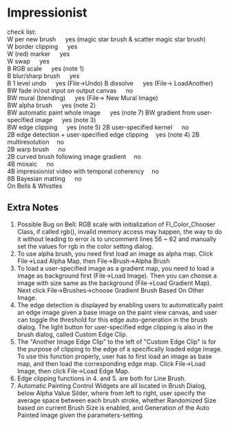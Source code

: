 # Impressionist
check list:  
W per new brush	&emsp; 		 			yes (magic star brush & scatter magic star brush)      
W border clipping	&emsp;				yes    
W (red) marker	&emsp;					yes  
W swap	&emsp;						yes   
B RGB scale		&emsp;				yes (note 1)  
B blur/sharp brush	&emsp;				yes  
B 1 level undo		&emsp;				yes  (Flie->Undo)
B dissolve		&emsp;				yes (File-> LoadAnother)  
BW fade in/out input on output canvas	&emsp;		no  
BW mural (blending)		&emsp;			yes (File-> New Mural Image)  
BW alpha brush	&emsp;					yes  (note 2)  
BW automatic paint whole image		&emsp;		yes  (note 7)
BW gradient from user-specified image	&emsp;		yes (note 3)  
BW edge clipping			&emsp;		yes  (note 5)
2B user-specified kernel	&emsp;			no  
2B edge detection + user-specified edge clipping&emsp;	yes (note 4)
2B multiresolution&emsp;					no  
2B warp brush		&emsp;				no  
2B curved brush following image gradient&emsp;	no  
4B mosaic				&emsp;		no   
4B impressionist video with temporal coherency&emsp;		no  
8B Bayesian matting			&emsp;		no  
On Bells & Whistles

## Extra Notes
1. Possible Bug on Bell: RGB scale with initialization of Fl_Color_Chooser Class, if called rgb(), invalid memory access may happen, 
the way to do it without leading to error is to uncomment lines 56 ~ 62 and manually set the values for rgb in the color setting dialog.
2. To use alpha brush, you need first load an image as alpha map. Click File->Load Alpha Map, then File->Brush->Alpha Brush  
3. To load a user-specified image as a gradient map, you need to load a image as background first (File->Load Image). Then you can choose a image with size same as the background (File->Load Gradient Map). Next click File->Brushes->choose Gradient Brush Based On Other Image.
4. The edge detection is displayed by enabling users to automatically paint an edge image given a base image on the paint view canvas, and user can toggle the threshold for this edge auto-generation in the brush dialog. The light button for user-specified edge clipping is also in the brush dialog, called Custom Edge Clip.
5. The "Another Image Edge Clip" to the left of "Custom Edge Clip" is for the purpose of clipping to the edge of a specifically loaded edge image. To use this function properly, user has to first load an image as base map, and then load the corresponding edge map. Click File->Load Image, then click File->Load Edge Map.
6. Edge clipping functions in 4. and 5. are both for Line Brush.
7. Automatic Painting Control Widgets are all located in Brush Dialog, below Alpha Value Silder, where from left to right, user specify the average space between each brush stroke, whether Randomized Size based on current Brush Size is enabled, and Generation of the Auto Painted image given the parameters-setting.
